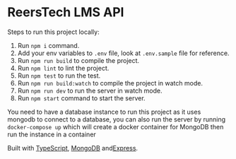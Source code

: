 # ReersTech LMS API

Steps to run this project locally:

1. Run `npm i` command.
2. Add your env variables to `.env` file, look at `.env.sample` file for reference.
3. Run `npm run build` to compile the project.
4. Run `npm lint` to lint the project.
5. Run `npm test` to run the test.
6. Run `npm run build:watch` to compile the project in watch mode.
7. Run `npm run dev` to run the server in watch mode.
8. Run `npm start` command  to start the server.

You need to have a database instance to run this project as it uses mongodb to connect to a database, you can also run the server by running `docker-compose up` which will create a docker container for MongoDB then run the instance in a container

Built with [TypeScript](https://www.typescriptlang.org/), [MongoDB](https://www.mongodb.com/) and[Express](https://expressjs.com/).

